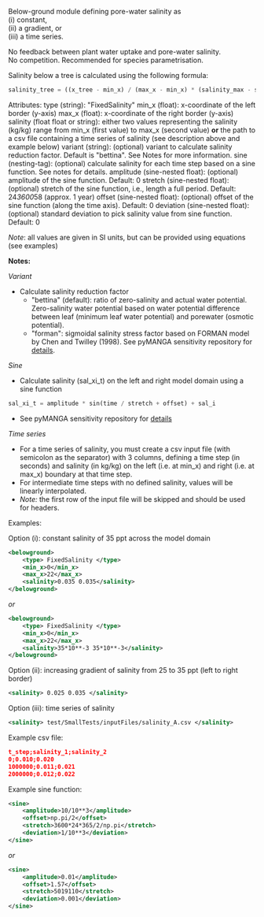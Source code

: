 Below-ground module defining pore-water salinity as  
(i) constant,  
(ii) a gradient, or   
(iii) a time series.

No feedback between plant water uptake and pore-water salinity.  
No competition. Recommended for species parametrisation.

Salinity below a tree is calculated using the following formula:  

```python
salinity_tree = ((x_tree - min_x) / (max_x - min_x) * (salinity_max - salinity_min) + salinity_min)
```

Attributes:
    type (string): "FixedSalinity"
    min_x (float): x-coordinate of the left border (y-axis)
    max_x (float): x-coordinate of the right border (y-axis)
    salinity (float float or string): either two values representing the salinity (kg/kg) range 
        from min_x (first value) to max_x (second value) <strong>or</strong> the path to a csv file containing a time series of salinity (see description above and 
        example below)
    variant (string): (optional) variant to calculate salinity reduction factor. Default is "bettina". See Notes for more information.
    sine (nesting-tag): (optional) calculate salinity for each time step based on a sine function. See notes for details.
    amplitude (sine-nested float): (optional) amplitude of the sine function. Default: 0
    stretch (sine-nested float): (optional) stretch of the sine function, i.e., length a full period. Default: 24*3600*58 (approx. 1 year)
    offset (sine-nested float): (optional) offset of the sine function (along the time axis). Default: 0
    deviation (sine-nested float): (optional) standard deviation to pick salinity value from sine function. Default: 0

*Note*: all values are given in SI units, but can be provided using equations (see examples)

**Notes:**

*Variant*
- Calculate salinity reduction factor  
    - "bettina" (default): ratio of zero-salinity and actual water potential. Zero-salinity water potential based on water potential difference between leaf (minimum leaf water potential) and porewater (osmotic potential).
    - "forman": sigmoidal salinity stress factor based on FORMAN model by Chen and Twilley (1998). See pyMANGA sensitivity repository for [details](https://github.com/pymanga/sensitivity/blob/main/ResourceLib/BelowGround/Individual/FixedSalinity/forman.md).

*Sine*
- Calculate salinity (sal_xi_t) on the left and right model domain using a sine function
```python
sal_xi_t = amplitude * sin(time / stretch + offset) + sal_i
```
- See pyMANGA sensitivity repository for [details](https://github.com/pymanga/sensitivity/blob/main/ResourceLib/BelowGround/Individual/FixedSalinity/sine.md)

*Time series*

- For a time series of salinity, you must create a csv input file (with semicolon as the separator) with 3 columns, defining a time step (in seconds) and salinity (in kg/kg) on the left (i.e. at min_x) and right (i.e. at max_x) boundary at that time step. 
- For intermediate time steps with no defined salinity, values will be linearly interpolated.
- *Note:* the first row of the input file will be skipped and should be used for headers.  

Examples:
    
Option (i): constant salinity of 35 ppt across the model domain
```xml
<belowground>
    <type> FixedSalinity </type>
    <min_x>0</min_x>
    <max_x>22</max_x>
    <salinity>0.035 0.035</salinity>
</belowground>
```
*or*
```xml
<belowground>
    <type> FixedSalinity </type>
    <min_x>0</min_x>
    <max_x>22</max_x>
    <salinity>35*10**-3 35*10**-3</salinity>
</belowground>
```

Option (ii): increasing gradient of salinity from 25 to 35 ppt (left to right border)
```xml
<salinity> 0.025 0.035 </salinity>
```

Option (iii): time series of salinity 
```xml
<salinity> test/SmallTests/inputFiles/salinity_A.csv </salinity>
```

Example csv file:
```json
t_step;salinity_1;salinity_2
0;0.010;0.020
1000000;0.011;0.021
2000000;0.012;0.022    
```

Example sine function:
```xml
<sine>
    <amplitude>10/10**3</amplitude>
    <offset>np.pi/2</offset>
    <stretch>3600*24*365/2/np.pi</stretch>
    <deviation>1/10**3</deviation>
</sine>
```
*or*
```xml
<sine>
    <amplitude>0.01</amplitude>
    <offset>1.57</offset>
    <stretch>5019110</stretch>
    <deviation>0.001</deviation>
</sine>
```
